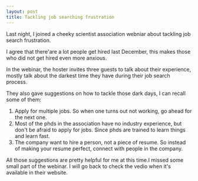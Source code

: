 ```yaml
---
layout: post
title: Tackling job searching frustration
---
```



Last night, I joined a cheeky scientist association webniar about tackling job search frustration.

I agree that there'are a lot people get hired last December, this makes those who did not get hired even more anxious.

In the webinar, the hoster invites three guests to talk about their experience, mostly talk about the darkest time they have during their job search process.

They also gave suggestions on how to tackle those dark days, I can recall some of them:
1. Apply for multiple jobs. So when one turns out not working, go ahead for the next one.
2. Most of the phds in the association have no industry experience, but don't be afraid to apply for jobs. Since phds are trained to learn things and learn fast.
3. The company want to hire a person, not a piece of resume. So instead of making your resume perfect, connect with people in the company.

All those suggestions are pretty helpful for me at this time.I missed some small part of the webinar. I will go back to check the vedio when it's available in their website.

